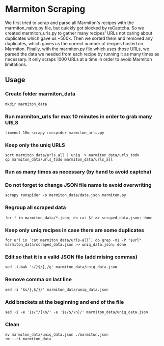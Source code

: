 # Marmiton Scraping
We first tried to scrap and parse all Marmiton's recipes with the marmiton_naive.py file, but quickly got blocked by reCaptcha.
So we created marmiton_urls.py to gather many recipes' URLs not caring about duplicates which gave us ~500k. Then we sorted them and removed any duplicates, which gaves us the correct number of recipes hosted on Marmiton.
Finally, with the marmiton.py file which uses those URLs, we parsed the data we needed from each recipe by running it as many times as necessary. It only scraps 1000 URLs at a time in order to avoid Marmiton limitations. 

## Usage
### Create folder marmiton_data
```
mkdir marmiton_data
```

### Run marmiton_urls for max 10 minutes in order to grab many URLS
```
timeout 10m scrapy runspider marmiton_urls.py
```


### Keep only the uniq URLS
```
sort marmiton_data/urls_all | uniq  > marmiton_data/urls_todo
cp marmiton_data/urls_todo marmiton_data/urls_all
```

### Run as many times as necessary (by hand to avoid captcha)
### Do not forget to change JSON file name to avoid overwriting
```
scrapy runspider -o marmiton_data/data.json marmiton.py
```


### Regroup all scraped data 
```
for f in marmiton_data/*.json; do cat $f >> scraped_data.json; done
```


### Keep only uniq recipes in case there are some duplicates
```
for url in `cat marmiton_data/urls-all`; do grep -m1 -P "$url" marmiton_data/scraped_data.json >> uniq_data.json; done
```


### Edit so that it is a valid JSON file (add mising commas)
```
sed -i.bak 's/}$/},/g' marmiton_data/uniq_data.json
```

### Remove comma on last line
```
sed -i '$s/},$/}/' marmiton_data/uniq_data.json
```


### Add brackets at the beginning and end of the file
```
sed -i -e '1s/^/[\n/' -e '$s/$/\n]/' marmiton_data/uniq_data.json
```

### Clean
```
mv marmiton_data/uniq_data.json ./marmiton.json
rm --ri marmiton_data
```
